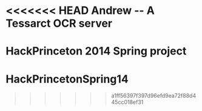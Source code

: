 <<<<<<< HEAD
Andrew -- A Tessarct OCR server
===============================
HackPrinceton 2014 Spring project
=======
HackPrincetonSpring14
=====================
>>>>>>> a1ff56397f397d96efd9ea72f88d445cc018ef31
